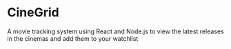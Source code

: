 # CineGrid
A movie tracking system using React and Node.js to view the latest releases in the cinemas and add them to your watchlist
